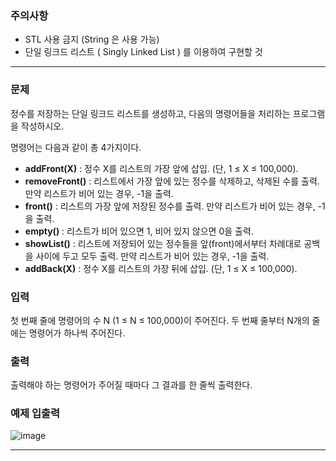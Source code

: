 ### 주의사항

- STL 사용 금지 (String 은 사용 가능)
- 단일 링크드 리스트 ( Singly Linked List ) 를 이용하여 구현할 것

---

### 문제

정수를 저장하는 단일 링크드 리스트를 생성하고, 다음의 명령어들을 처리하는 프로그램을 작성하시오.

명령어는 다음과 같이 총 4가지이다.

- **addFront(X)** : 정수 X를 리스트의 가장 앞에 삽입. (단, 1 ≤ X ≤ 100,000).
- **removeFront()** : 리스트에서 가장 앞에 있는 정수를 삭제하고, 삭제된 수를 출력. 만약 리스트가 비어 있는 경우, -1을 출력.
- **front()** : 리스트의 가장 앞에 저장된 정수를 출력. 만약 리스트가 비어 있는 경우, -1을 출력.
- **empty()** : 리스트가 비어 있으면 1, 비어 있지 않으면 0을 출력.
- **showList()** : 리스트에 저장되어 있는 정수들을 앞(front)에서부터 차례대로 공백을 사이에 두고 모두 출력. 만약 리스트가 비어 있는 경우, -1을 출력.
- **addBack(X)** : 정수 X를 리스트의 가장 뒤에 삽입. (단, 1 ≤ X ≤ 100,000).

### 입력

첫 번째 줄에 명령어의 수 N (1 ≤ N ≤ 100,000)이 주어진다. 두 번째 줄부터 N개의 줄에는 명령어가 하나씩 주어진다.

### 출력

출력해야 하는 명령어가 주어질 때마다 그 결과를 한 줄씩 출력한다.

### 예제 입출력

![image](https://github.com/pastjung/DataStructure/assets/87860163/555a1e64-4836-4300-a2a9-cc39ab1c9812)

---

